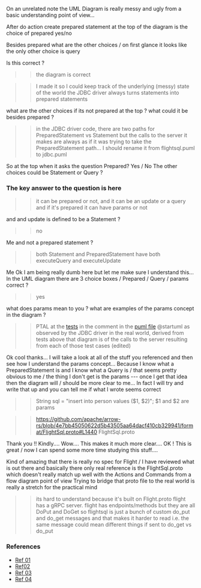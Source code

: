 On an unrelated note the UML Diagram is really messy and ugly from a basic understanding point of view...

After do action create prepared statement at the top of the diagram is the choice of prepared yes/no

Besides prepared what are the other choices / on first glance it looks like the only other choice is query

Is this correct ?

>> the diagram is correct

>> I made it so I could keep track of the underlying (messy) state of the world
the JDBC driver always turns statements into prepared statements

what are the other choices if its not prepared at the top ?
what could it be besides prepared ?

>> in the JDBC driver code, there are two paths for PreparedStatement vs Statement
>> but the calls to the server it makes are always as if it was trying to take the PreparedStatement path... I should rename it from flightsql.puml to jdbc.puml

So at the top when it asks the question Prepared? Yes / No
The other choices could be Statement or Query ?

### The key answer to the question is here

>> it can be prepared or not, and it can be an update or a query
>> and if it's prepared it can have params or not

and and update is defined to be a Statement ?
>> no

Me
and not a prepared statement ?
>> both Statement and PreparedStatement have both executeQuery and executeUpdate

Me
Ok I am being really dumb here but let me make sure I understand this...
In the UML diagram there are 3 choice boxes / Prepared / Query / params correct ?

>> yes

what does params mean to you ?  what are examples of the params concept in the diagram ?

>> PTAL at the [tests](./ArrowFlightJdbcDriverTest.java)
>> in the comment in the [puml file](./flight-sql.png)
>> @startuml as observed by the JDBC driver in the real world, derived from tests above
>> that diagram is of the calls to the server resulting from each of those test cases (edited)

Ok cool thanks...  I will take a look at all of the stuff you referenced and then see how I understand the params concept...
Because I know what a PreparedStatement is and I know what a Query is / that seems pretty obvious to me / the thing I don't get is the params --- once I get that idea then the diagram will / should be more clear to me...
In fact I will try and write that up and you can tell me if what I wrote seems correct

>> String sql = "insert into person values ($1, $2)";
>> $1 and $2 are params

>> https://github.com/apache/arrow-rs/blob/4e7bb45050622d5b43505aa64dacf410cb329941/format/FlightSql.proto#L1440
FlightSql.proto

Thank you !!  Kindly....
Wow.... This makes it much more clear....
OK !  This is great / now I can spend some more time studying this stuff....

Kind of amazing that there is really no spec for Flight / I have reviewed what is out there and basically there only real reference is the FlightSql.proto which doesn't really match up well with the Actions and Commands from a flow diagram point of view Trying to bridge that proto file to the real world is really a stretch for the practical mind

>> its hard to understand because it's built on Flight.proto
>> flight has a gRPC server. flight has endpoints/methods
>> but they are all DoPut and DoGet
>> so flightsql is just a bunch of custom do_put and do_get messages
>> and that makes it harder to read
>> i.e. the same message could mean different things if sent to do_get vs do_put

### References

* [Ref 01](https://docs.oracle.com/javase/7/docs/api/java/sql/Statement.html#executeQuery-java.lang.String)
* [Ref02](https://docs.oracle.com/javase/7/docs/api/java/sql/Statement.html#executeUpdate-java.lang.String)
* [Ref 03](https://docs.oracle.com/javase/7/docs/api/java/sql/PreparedStatement.html#executeQuery())
* [Ref 04](https://docs.oracle.com/javase/7/docs/api/java/sql/PreparedStatement.html#executeUpdate())
